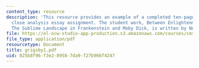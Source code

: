 ```yaml
---
content_type: resource
description: 'This resource provides an example of a completed ten-page comparative
  close analysis essay assignment. The student work, Between Enlightenment and Self-Destruction:
  The Sublime Landscape in Frankenstein and Moby Dick, is written by Neal Grigsby.'
file: https://ol-ocw-studio-app-production.s3.amazonaws.com/courses/cms-796-major-media-texts-fall-2006/025b8f96f3e289587da9f27b966f4247_grigsby1.pdf
file_type: application/pdf
resourcetype: Document
title: grigsby1.pdf
uid: 025b8f96-f3e2-8958-7da9-f27b966f4247
---
```

